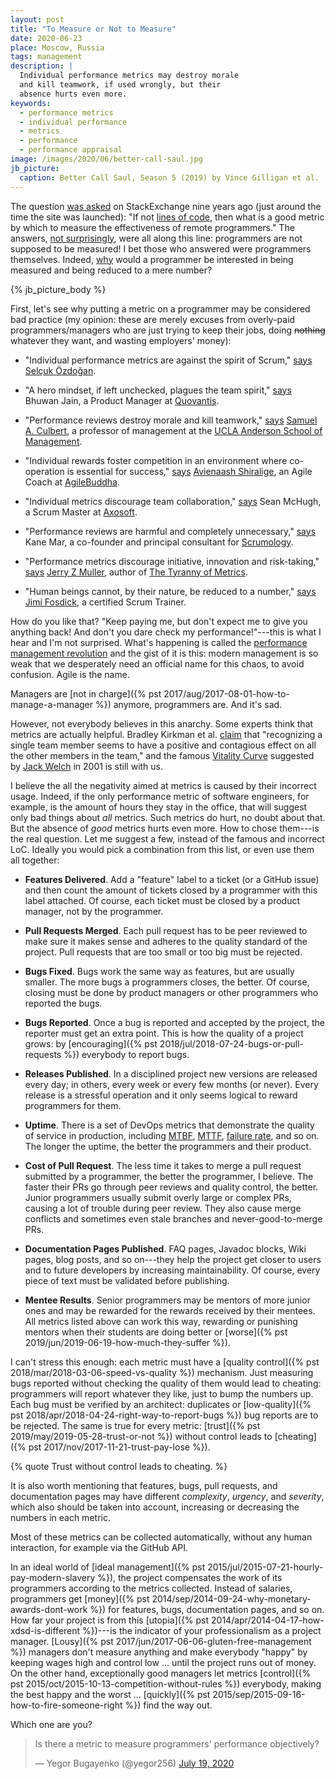 ```yaml
---
layout: post
title: "To Measure or Not to Measure"
date: 2020-06-23
place: Moscow, Russia
tags: management
description: |
  Individual performance metrics may destroy morale
  and kill teamwork, if used wrongly, but their
  absence hurts even more.
keywords:
  - performance metrics
  - individual performance
  - metrics
  - performance
  - performance appraisal
image: /images/2020/06/better-call-saul.jpg
jb_picture:
  caption: Better Call Saul, Season 5 (2019) by Vince Gilligan et al.
---
```


The question [was asked](https://softwareengineering.stackexchange.com/questions/26596/metric-by-which-to-hold-developers-accountable)
on StackExchange nine years ago (just around
the time the site was launched): "If not
[lines of code](https://en.wikipedia.org/wiki/Source_lines_of_code), then what is
a good metric by which to measure the effectiveness of remote programmers."
The answers,
[not surprisingly](https://www.youtube.com/watch?v=OOAMNOso46g),
were all along this line: programmers are not supposed to be measured!
I bet those who answered were programmers themselves.
Indeed, [why](https://www.youtube.com/watch?v=sZoJ3gO4PSo)
would a programmer be interested in being measured and being
reduced to a mere number?

<!--more-->

{% jb_picture_body %}

First, let's see why putting a metric on a programmer
may be considered bad practice (my opinion: these are merely excuses
from overly-paid programmers/managers who are just trying to keep their jobs, doing
<del>nothing</del> whatever they want, and wasting employers' money):

  * "Individual performance metrics are against the spirit of Scrum,"
    [says](https://www.scrum.org/forum/scrum-forum/13381/individual-performance-scrum-enviornment)
    [Selçuk Özdoğan](https://www.scrum.org/user/186863).

  * "A hero mindset, if left unchecked, plagues the team spirit,"
    [says](https://medium.com/unboxing-product-management/how-to-reward-individual-performance-in-agile-teams-21dd7bc1a4e2)
    Bhuwan Jain, a Product Manager at [Quovantis](https://www.quovantis.com/).

  * "Performance reviews destroy morale and kill teamwork,"
    [says](https://www.wsj.com/articles/SB122426318874844933)
    [Samuel A. Culbert](https://www.anderson.ucla.edu/faculty-and-research/management-and-organizations/faculty/culbert),
    a professor of management at the
    [UCLA Anderson School of Management](https://www.anderson.ucla.edu/).

  * "Individual rewards foster competition in an environment
    where co-operation is essential for success,"
    [says](http://www.agilebuddha.com/agile/metrics-to-build-great-agile-teams-measure-influence-not-control/)
    [Avienaash Shiralige](http://www.agilebuddha.com/author/admin/),
    an Agile Coach at [AgileBuddha](http://www.agilebuddha.com/).

  * "Individual metrics discourage team collaboration,"
    [says](https://www.infoq.com/articles/not-destroy-team-metrics/)
    Sean McHugh, a Scrum Master at [Axosoft](https://www.axosoft.com/).

  * "Performance reviews are harmful and completely unnecessary,"
    [says](https://scrumology.com/performance-evaluations-and-scrum/)
    Kane Mar, a co-founder and principal consultant for
    [Scrumology](https://scrumology.com/).

  * "Performance metrics discourage initiative, innovation and risk-taking,"
    [says](https://aeon.co/ideas/against-metrics-how-measuring-performance-by-numbers-backfires)
    [Jerry Z Muller](https://press.princeton.edu/our-authors/muller-jerry-z),
    author of
    [The Tyranny of Metrics](https://press.princeton.edu/books/hardcover/9780691174952/the-tyranny-of-metrics).

  * "Human beings cannot, by their nature, be reduced to a number,"
    [says](https://resources.collab.net/blogs/measuring-individual-performance-can-a-person-be-reduced-to-a-number)
    [Jimi Fosdick](https://www.scrumalliance.org/community/profile/jfosdick),
    a certified Scrum Trainer.

How do you like that? "Keep paying me, but don't expect me to give
you anything back! And don't you dare check my performance!"---this
is what I hear and I'm not surprised. What's happening is called
the [performance management revolution](https://hbr.org/2016/10/the-performance-management-revolution)
and the gist of it is this: modern management is so weak that we desperately
need an official name for this chaos, to avoid confusion. Agile is the name.

Managers are [not in charge]({% pst 2017/aug/2017-08-01-how-to-manage-a-manager %})
anymore, programmers are. And it's sad.

However, not everybody believes in this anarchy. Some experts think that metrics
are actually helpful. Bradley Kirkman et al.
[claim](https://hbr.org/2016/03/teamwork-works-best-when-top-performers-are-rewarded) that
"recognizing a single team member seems to have a positive and contagious
effect on all the other members in the team,"
and the famous [Vitality Curve](https://en.wikipedia.org/wiki/Vitality_curve)
suggested by [Jack Welch](https://en.wikipedia.org/wiki/Jack_Welch)
in 2001 is still with us.

I believe the all the negativity aimed at metrics is caused by their
incorrect usage. Indeed, if the only performance metric of
software engineers, for example, is the amount of hours they stay in the office,
that will suggest only bad things about _all_ metrics. Such metrics do hurt, no doubt about that.
But the absence of _good_ metrics hurts even more.
How to chose them---is the real question. Let me suggest a few,
instead of the famous and incorrect LoC.
Ideally you would pick a combination from this list, or even use them all together:

  * **Features Delivered**.
    Add a "feature" label to a ticket (or a GitHub issue) and then count
    the amount of tickets closed by a programmer with this label attached.
    Of course, each ticket must be closed by a product manager, not
    by the programmer.

  * **Pull Requests Merged**.
    Each pull request has to be peer reviewed to make sure it makes sense
    and adheres to the quality standard of the project. Pull requests that
    are too small or too big must be rejected.

  * **Bugs Fixed**.
    Bugs work the same way as features, but are usually smaller. The more
    bugs a programmers closes, the better. Of course, closing must be done
    by product managers or other programmers who reported the bugs.

  * **Bugs Reported**.
    Once a bug is reported and accepted by the project, the reporter
    must get an extra point. This is how the quality of a project grows:
    by [encouraging]({% pst 2018/jul/2018-07-24-bugs-or-pull-requests %})
    everybody to report bugs.

  * **Releases Published**.
    In a disciplined project new versions are released every day; in others,
    every week or every few months (or never). Every release is a stressful operation
    and it only seems logical to reward programmers for them.

  * **Uptime**.
    There is a set of DevOps metrics that demonstrate the quality of
    service in production, including
    [MTBF](https://en.wikipedia.org/wiki/Mean_time_between_failures),
    [MTTF](https://en.wikipedia.org/wiki/Mean_time_between_failures#Variations_of_MTBF),
    [failure rate](https://en.wikipedia.org/wiki/Failure_rate),
    and so on. The longer the uptime, the better the programmers
    and their product.

  * **Cost of Pull Request**.
    The less time it takes to merge a pull request submitted by a programmer,
    the better the programmer, I believe. The faster their PRs
    go through peer reviews and quality control, the better. Junior
    programmers usually submit overly large or complex PRs, causing a lot
    of trouble during peer review. They also cause merge conflicts and
    sometimes even stale branches and never-good-to-merge PRs.

  * **Documentation Pages Published**.
    FAQ pages, Javadoc blocks, Wiki pages, blog posts, and so on---they help
    the project get closer to users and to future developers by increasing
    maintainability. Of course, every piece of text must be validated
    before publishing.

  * **Mentee Results**.
    Senior programmers may be mentors of more junior ones and may be
    rewarded for the rewards received by their mentees. All metrics listed
    above can work this way, rewarding or punishing mentors when their
    students are doing better or
    [worse]({% pst 2019/jun/2019-06-19-how-much-they-suffer %}).

I can't stress this enough: each metric must have a
[quality control]({% pst 2018/mar/2018-03-06-speed-vs-quality %}) mechanism.
Just measuring bugs reported without checking the quality of them would lead to cheating:
programmers will report whatever they like, just to bump the numbers up.
Each bug must be verified by an architect: duplicates or
[low-quality]({% pst 2018/apr/2018-04-24-right-way-to-report-bugs %})
bug reports are to be rejected. The same is true for every metric:
[trust]({% pst 2019/may/2019-05-28-trust-or-not %}) without control
leads to [cheating]({% pst 2017/nov/2017-11-21-trust-pay-lose %}).

{% quote Trust without control leads to cheating. %}

It is also worth mentioning that features,
bugs, pull requests, and documentation pages may have different
_complexity_, _urgency_, and _severity_, which also should be taken into account,
increasing or decreasing the numbers in each metric.

Most of these metrics can be collected automatically, without any human
interaction, for example via the GitHub API.

In an ideal world of [ideal management]({% pst 2015/jul/2015-07-21-hourly-pay-modern-slavery %}),
the project compensates
the work of its programmers according to the metrics collected. Instead of
salaries, programmers get
[money]({% pst 2014/sep/2014-09-24-why-monetary-awards-dont-work %})
for features, bugs, documentation pages,
and so on. How far your project is from this
[utopia]({% pst 2014/apr/2014-04-17-how-xdsd-is-different %})---is the indicator
of your professionalism as a project manager. [Lousy]({% pst 2017/jun/2017-06-06-gluten-free-management %})
managers don't measure
anything and make everybody "happy" by keeping wages high and control low ...
until the project runs out of money. On the other hand, exceptionally
good managers let metrics
[control]({% pst 2015/oct/2015-10-13-competition-without-rules %})
everybody, making the best happy
and the worst ... [quickly]({% pst 2015/sep/2015-09-16-how-to-fire-someone-right %})
find the way out.

Which one are you?

<blockquote class="twitter-tweet"><p lang="en" dir="ltr">Is there a metric to measure programmers&#39; performance objectively?</p>&mdash; Yegor Bugayenko (@yegor256) <a href="https://twitter.com/yegor256/status/1284853509540712455?ref_src=twsrc%5Etfw">July 19, 2020</a></blockquote> <script async src="https://platform.twitter.com/widgets.js" charset="utf-8"></script>
